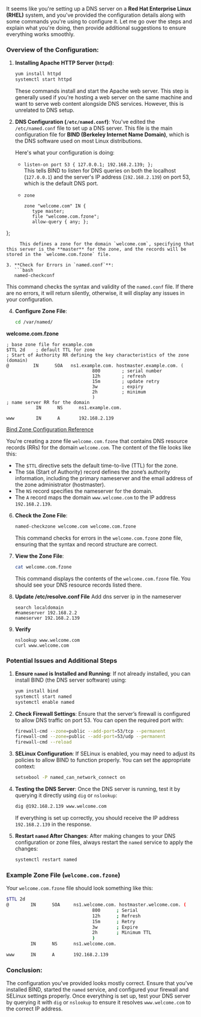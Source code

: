 It seems like you're setting up a DNS server on a **Red Hat Enterprise Linux (RHEL)** system, and you've provided the configuration details along with some commands you're using to configure it. Let me go over the steps and explain what you're doing, then provide additional suggestions to ensure everything works smoothly.

### Overview of the Configuration:

1. **Installing Apache HTTP Server (`httpd`)**:
   ```bash
   yum install httpd
   systemctl start httpd
   ```
   These commands install and start the Apache web server. This step is generally used if you're hosting a web server on the same machine and want to serve web content alongside DNS services. However, this is unrelated to DNS setup.

2. **DNS Configuration (`/etc/named.conf`)**:
   You've edited the `/etc/named.conf` file to set up a DNS server. This file is the main configuration file for **BIND (Berkeley Internet Name Domain)**, which is the DNS software used on most Linux distributions.

   Here's what your configuration is doing:
   - `listen-on port 53 { 127.0.0.1; 192.168.2.139; };`  
     This tells BIND to listen for DNS queries on both the localhost (`127.0.0.1`) and the server's IP address (`192.168.2.139`) on port 53, which is the default DNS port.

   - `zone`
     ```
     zone "welcome.com" IN {
        type master;
        file "welcome.com.fzone";
        allow-query { any; };
};
```
     This defines a zone for the domain `welcome.com`, specifying that this server is the **master** for the zone, and the records will be stored in the `welcome.com.fzone` file.

3. **Check for Errors in `named.conf`**:
   ```bash
   named-checkconf
   ```
   This command checks the syntax and validity of the `named.conf` file. If there are no errors, it will return silently, otherwise, it will display any issues in your configuration.

4. **Configure Zone File**:
   ```bash
   cd /var/named/
   
   ```
 **welcome.com.fzone**
```
; base zone file for example.com
$TTL 2d    ; default TTL for zone
; Start of Authority RR defining the key characteristics of the zone (domain)
@         IN      SOA   ns1.example.com. hostmaster.example.com. (
                                800        ; serial number
                                12h        ; refresh
                                15m        ; update retry
                                3w         ; expiry
                                2h         ; minimum
                                )
; name server RR for the domain
           IN      NS      ns1.example.com.

www        IN      A       192.168.2.139
```
   <a href=https://bind9.readthedocs.io/en/v9.18.14/chapter3.html> Bind Zone Configuration Reference </a>
   
   You're creating a zone file `welcome.com.fzone` that contains DNS resource records (RRs) for the domain `welcome.com`. The content of the file looks like this:
   - The `$TTL` directive sets the default time-to-live (TTL) for the zone.
   - The `SOA` (Start of Authority) record defines the zone’s authority information, including the primary nameserver and the email address of the zone administrator (hostmaster).
   - The `NS` record specifies the nameserver for the domain.
   - The `A` record maps the domain `www.welcome.com` to the IP address `192.168.2.139`.

6. **Check the Zone File**:
   ```bash
   named-checkzone welcome.com welcome.com.fzone
   ```
   This command checks for errors in the `welcome.com.fzone` zone file, ensuring that the syntax and record structure are correct.

7. **View the Zone File**:
   ```bash
   cat welcome.com.fzone
   ```
   This command displays the contents of the `welcome.com.fzone` file. You should see your DNS resource records listed there.
8. **Update /etc/resolve.conf File**
   Add dns server ip in the nameserver
   ```
   search localdomain
   #nameserver 192.168.2.2
   nameserver 192.168.2.139

   ```
9. **Verify**
    ```
    nslookup www.welcome.com
    curl www.welcome.com
    ```

### Potential Issues and Additional Steps

1. **Ensure `named` is Installed and Running**:
   If not already installed, you can install BIND (the DNS server software) using:
   ```bash
   yum install bind
   systemctl start named
   systemctl enable named
   ```

2. **Check Firewall Settings**:
   Ensure that the server’s firewall is configured to allow DNS traffic on port 53. You can open the required port with:
   ```bash
   firewall-cmd --zone=public --add-port=53/tcp --permanent
   firewall-cmd --zone=public --add-port=53/udp --permanent
   firewall-cmd --reload
   ```

3. **SELinux Configuration**:
   If SELinux is enabled, you may need to adjust its policies to allow BIND to function properly. You can set the appropriate context:
   ```bash
   setsebool -P named_can_network_connect on
   ```

4. **Testing the DNS Server**:
   Once the DNS server is running, test it by querying it directly using `dig` or `nslookup`:
   ```bash
   dig @192.168.2.139 www.welcome.com
   ```
   If everything is set up correctly, you should receive the IP address `192.168.2.139` in the response.

5. **Restart `named` After Changes**:
   After making changes to your DNS configuration or zone files, always restart the `named` service to apply the changes:
   ```bash
   systemctl restart named
   ```

### Example Zone File (`welcome.com.fzone`)

Your `welcome.com.fzone` file should look something like this:

```bash
$TTL 2d
@        IN      SOA     ns1.welcome.com. hostmaster.welcome.com. (
                                800      ; Serial
                                12h      ; Refresh
                                15m      ; Retry
                                3w       ; Expire
                                2h       ; Minimum TTL
                                )
         IN      NS      ns1.welcome.com.

www      IN      A       192.168.2.139
```

### Conclusion:
The configuration you've provided looks mostly correct. Ensure that you've installed BIND, started the `named` service, and configured your firewall and SELinux settings properly. Once everything is set up, test your DNS server by querying it with `dig` or `nslookup` to ensure it resolves `www.welcome.com` to the correct IP address.
